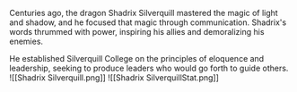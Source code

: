 Centuries ago, the dragon Shadrix Silverquill mastered the magic of light and shadow, and he focused that magic through communication. Shadrix's words thrummed with power, inspiring his allies and demoralizing his enemies.

He established Silverquill College on the principles of eloquence and leadership, seeking to produce leaders who would go forth to guide others.
![[Shadrix Silverquill.png]]
![[Shadrix SilverquillStat.png]]